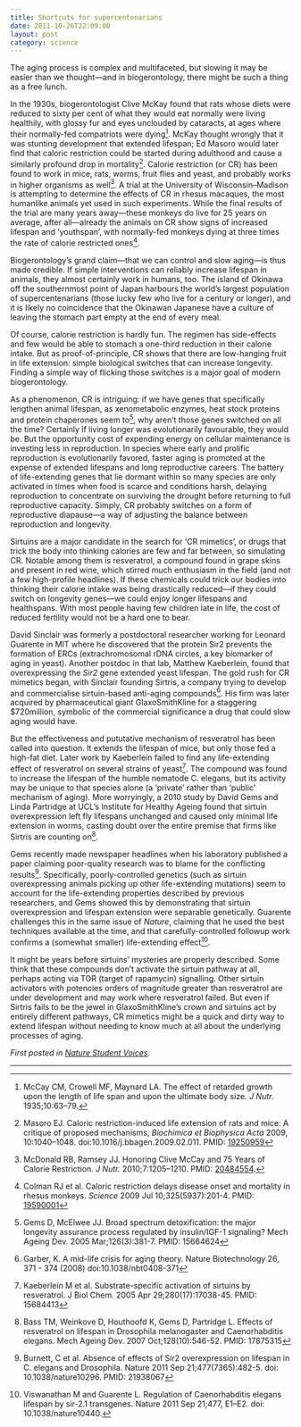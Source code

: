 ```yaml
---
title: Shortcuts for supercentenarians
date: 2011-10-26T22:09:00
layout: post
category: science
---
```


The aging process is complex and multifaceted, but slowing it may be easier than we thought—and in biogerontology, there might be such a thing as a free lunch.

In the 1930s, biogerontologist Clive McKay found that rats whose diets were reduced to sixty per cent of what they would eat normally were living healthily, with glossy fur and eyes unclouded by cataracts, at ages where their normally-fed compatriots were dying[^mccay]. McKay thought wrongly that it was stunting development that extended lifespan; Ed Masoro would later find that caloric restriction could be started during adulthood and cause a similarly profound drop in mortality[^masoro]. Calorie restriction (or CR) has been found to work in mice, rats, worms, fruit flies and yeast, and probably works in higher organisms as well[^mcdonald]. A trial at the University of Wisconsin–Madison is attempting to determine the effects of CR in rhesus macaques, the most humanlike animals yet used in such experiments. While the final results of the trial are many years away—these monkeys do live for 25 years on average, after all—already the animals on CR show signs of increased lifespan and ‘youthspan’, with normally-fed monkeys dying at three times the rate of calorie restricted ones[^colman].

Biogerontology’s grand claim—that we can control and slow aging—is thus made credible. If simple interventions can reliably increase lifespan in animals, they almost certainly work in humans, too. The island of Okinawa off the southernmost point of Japan harbours the world’s largest population of supercentenarians (those lucky few who live for a century or longer), and it is likely no coincidence that the Okinawan Japanese have a culture of leaving the stomach part empty at the end of every meal.

Of course, calorie restriction is hardly fun. The regimen has side-effects and few would be able to stomach a one-third reduction in their calorie intake. But as proof-of-principle, CR shows that there are low-hanging fruit in life extension: simple biological switches that can increase longevity. Finding a simple way of flicking those switches is a major goal of modern biogerontology.

As a phenomenon, CR is intriguing: if we have genes that specifically lengthen animal lifespan, as xenometabolic enzymes, heat stock proteins and protein chaperones seem to[^gems], why aren’t those genes switched on all the time? Certainly if living longer was evolutionarily favourable, they would be. But the opportunity cost of expending energy on cellular maintenance is investing less in reproduction. In species where early and prolific reproduction is evolutionarily favored, faster aging is promoted at the expense of extended lifespans and long reproductive careers. The battery of life-extending genes that lie dormant within so many species are only activated in times when food is scarce and conditions harsh, delaying reproduction to concentrate on surviving the drought before returning to full reproductive capacity. Simply, CR probably switches on a form of reproductive diapause—a way of adjusting the balance between reproduction and longevity.

Sirtuins are a major candidate in the search for ‘CR mimetics’, or drugs that trick the body into thinking calories are few and far between, so simulating CR. Notable among them is resveratrol, a compound found in grape skins and present in red wine, which stirred much enthusiasm in the field (and not a few high-profile headlines). If these chemicals could trick our bodies into thinking their calorie intake was being drastically reduced—if they could switch on longevity genes—we could enjoy longer lifespans and healthspans. With most people having few children late in life, the cost of reduced fertility would not be a hard one to bear.

David Sinclair was formerly a postdoctoral researcher working for Leonard Guarente in MIT where he discovered that the protein Sir2 prevents the formation of ERCs (extrachromosomal rDNA circles, a key biomarker of aging in yeast). Another postdoc in that lab, Matthew Kaeberlein, found that overexpressing the _Sir2_ gene extended yeast lifespan. The gold rush for CR mimetics began, with Sinclair founding Sirtris, a company trying to develop and commercialise sirtuin-based anti-aging compounds[^garber]. His firm was later acquired by pharmaceutical giant GlaxoSmithKline for a staggering $720million, symbolic of the commercial significance a drug that could slow aging would have.

But the effectiveness and pututative mechanism of resveratrol has been called into question. It extends the lifespan of mice, but only those fed a high-fat diet. Later work by Kaeberlein failed to find any life-extending effect of resveratrol on several strains of yeast[^kaeberlein]. The compound was found to increase the lifespan of the humble nematode C. elegans, but its activity may be unique to that species alone (a ‘private’ rather than ‘public’ mechanism of aging). More worryingly, a 2010 study by David Gems and Linda Partridge at UCL’s Institute for Healthy Ageing found that sirtuin overexpression left fly lifespans unchanged and caused only minimal life extension in worms, casting doubt over the entire premise that firms like Sirtris are counting on[^bass].

Gems recently made newspaper headlines when his laboratory published a paper claiming poor-quality research was to blame for the conflicting results[^burnett]. Specifically, poorly-controlled genetics (such as sirtuin overexpressing animals picking up other life-extending mutations) seem to account for the life-extending properties described by previous researchers, and Gems showed this by demonstrating that sirtuin overexpression and lifespan extension were separable genetically. Guarente challenges this in the same issue of _Nature_, claiming that he used the best techniques available at the time, and that carefully-controlled followup work confirms a (somewhat smaller) life-extending effect[^viswanathan].

It might be years before sirtuins’ mysteries are properly described. Some think that these compounds don’t activate the sirtuin pathway at all, perhaps acting via TOR (target of rapamycin) signalling. Other sirtuin activators with potencies orders of magnitude greater than resveratrol are under development and may work where resveratrol failed. But even if Sirtris fails to be the jewel in GlaxoSmithKline’s crown and sirtuins act by entirely different pathways, CR mimetics might be a quick and dirty way to extend lifespan without needing to know much at all about the underlying processes of aging.

_First posted in [Nature Student Voices](http://www.nature.com/scitable/blog/student-voices/shortcuts_for_supercentenarians)._

***

[^mccay]: McCay CM, Crowell MF, Maynard LA. The effect of retarded growth upon the length of life span and upon the ultimate body size. _J Nutr_. 1935;10:63–79.

[^masoro]: Masoro EJ. Caloric restriction-induced life extension of rats and mice: A critique of proposed mechanisms, _Biochimica et Biophysica Acta_ 2009, 10:1040–1048. doi:10.1016/j.bbagen.2009.02.011. PMID: [19250959](http://www.ncbi.nlm.nih.gov/pubmed/19250959)

[^mcdonald]: McDonald RB, Ramsey JJ. Honoring Clive McCay and 75 Years of Calorie Restriction. _J Nutr._ 2010;7:1205–1210. PMID: [20484554](http://www.ncbi.nlm.nih.gov/pubmed/20484554).

[^colman]: Colman RJ et al. Caloric restriction delays disease onset and mortality in rhesus monkeys. _Science_ 2009 Jul 10;325(5937):201-4. PMID: [19590001](http://www.ncbi.nlm.nih.gov/pubmed/19590001)

[^gems]: Gems D, McElwee JJ. Broad spectrum detoxification: the major longevity assurance process regulated by insulin/IGF-1 signaling? Mech Ageing Dev. 2005 Mar;126(3):381-7. PMID: 15664624

[^garber]: Garber, K. A mid-life crisis for aging theory. Nature Biotechnology 26, 371 - 374 (2008) doi:10.1038/nbt0408-371

[^kaeberlein]: Kaeberlein M et al. Substrate-specific activation of sirtuins by resveratrol. J Biol Chem. 2005 Apr 29;280(17):17038-45. PMID: 15684413

[^bass]: Bass TM, Weinkove D, Houthoofd K, Gems D, Partridge L. Effects of resveratrol on lifespan in Drosophila melanogaster and Caenorhabditis elegans. Mech Ageing Dev. 2007 Oct;128(10):546-52. PMID: 17875315

[^burnett]: Burnett, C et al. Absence of effects of Sir2 overexpression on lifespan in C. elegans and Drosophila. Nature 2011 Sep 21;477(7365):482-5. doi: 10.1038/nature10296. PMID: 21938067

[^viswanathan]: Viswanathan M and Guarente L. Regulation of Caenorhabditis elegans lifespan by sir-2.1 transgenes. Nature 2011 Sep 21;477, E1–E2. doi: 10.1038/nature10440.
